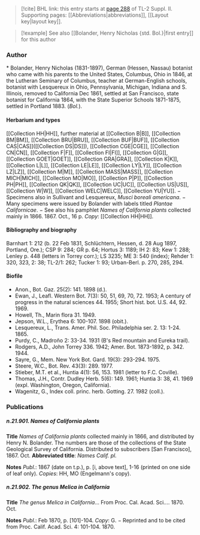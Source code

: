 > [!cite] BHL link: this entry starts at [page 288](https://www.biodiversitylibrary.org/item/103859#page/298/mode/1up) of TL-2 Suppl. II.
> Supporting pages: [[Abbreviations|abbreviations]], [[Layout key|layout key]].

> [!example] See also [[Bolander, Henry Nicholas {std. Bol.}|first entry]] for this author

### Author

\* Bolander, Henry Nicholas (1831-1897), German (Hessen, Nassau) botanist who came with his parents to the United States, Columbus, Ohio in 1846, at the Lutheran Seminary of Columbus, teacher at German-English schools, botanist with Lesquereux in Ohio, Pennsylvania, Michigan, Indiana and S. Illinois, removed to California Dec 1861, settled at San Francisco, state botanist for California 1864, with the State Superior Schools 1871-1875, settled in Portland 1883. (*Bol.*).

#### Herbarium and types

[[Collection HH|HH]], further material at [[Collection B|B]], [[Collection BM|BM]], [[Collection BRU|BRU]], [[Collection BUF|BUF]], [[Collection CAS|CAS]]([[Collection DS|DS]]), [[Collection CGE|CGE]], [[Collection CN|CN]], [[Collection F|F]], [[Collection FI|FI]], [[Collection G|G]], [[Collection GOET|GOET]], [[Collection GRA|GRA]], [[Collection K|K]], [[Collection L|L]], [[Collection LE|LE]], [[Collection LY|LY]], [[Collection LZ|LZ]], [[Collection M|M]], [[Collection MASS|MASS]], [[Collection MICH|MICH]], [[Collection MO|MO]], [[Collection P|P]], [[Collection PH|PH]], [[Collection QK|QK]], [[Collection UC|UC]], [[Collection US|US]], [[Collection W|W]], [[Collection WELC|WELC]], [[Collection YU|YU]]. − Specimens also in Sullivant and Lesquereux, *Musci boreali americana*. − Many specimens were issued by Bolander with labels titled *Plantae Californicae*. − See also his pamphlet *Names of California plants* collected mainly in 1866. 1867. Oct., 16 p. *Copy*: [[Collection HH|HH]].

#### Bibliography and biography

Barnhart 1: 212 (b. 22 Feb 1831, Schlüchtern, Hessen, d. 28 Aug 1897, Portland, Ore.); CSP 9: 284; GR p. 64; Hortus 3: 1189; IH 2: 83; Kew 1: 288; Lenley p. 448 (letters in Torrey corr.); LS 3235; ME 3: 540 (index); Rehder 1: 320, 323, 2: 38; TL-2/1: 262; Tucker 1: 93; Urban-Berl. p. 270, 285, 294.

#### Biofile

- Anon., Bot. Gaz. 25(2): 141. 1898 (d.).
- Ewan, J., Leafl. Western Bot. 7(3): 50, 51, 69, 70, 72. 1953; A century of progress in the natural sciences 44. 1955; Short hist. bot. U.S. 44, 92. 1969.
- Howell, Th., Marin flora 31. 1949.
- Jepson, W.L., Erythea 6: 100-107. 1898 (obit.).
- Lesquereux, L., Trans. Amer. Phil. Soc. Philadelphia ser. 2. 13: 1-24. 1865.
- Purdy, C., Madroño 2: 33-34. 1931 (B's Red mountain and Eureka trail).
- Rodgers, A.D., John Torrey 336. 1942; Amer. Bot. 1873-1892, p. 342. 1944.
- Sayre, G., Mem. New York Bot. Gard. 19(3): 293-294. 1975.
- Steere, W.C., Bot. Rev. 43(3): 289. 1977.
- Stieber, M.T. et al., Huntia 4(1): 56, 153. 1981 (letter to F.C. Coville).
- Thomas, J.H., Contr. Dudley Herb. 5(6): 149. 1961; Huntia 3: 38, 41. 1969 (expl. Washington, Oregon, California).
- Wagenitz, G., Index coll. princ. herb. Gotting. 27. 1982 (coll.).

### Publications

##### n.21.901. Names of California plants

**Title**
*Names of California plants* collected mainly in 1866, and distributed by Henry N. Bolander. The numbers are those of the collections of the State Geological Survey of California. Distributed to subscribers \[San Francisco\], 1867. Oct.
**Abbreviated title**: *Names Calif. pl.*

**Notes**
*Publ*.: 1867 (date on t.p.), p. \[i, above text\], 1-16 (printed on one side of leaf only). *Copies*: HH, MO (Engelmann's copy).

##### n.21.902. The genus Melica in California

**Title**
*The genus Melica in California*... From Proc. Cal. Acad. Sci.... 1870. Oct.

**Notes**
*Publ*.: Feb 1870, p. \[101\]-104. *Copy*: G. − Reprinted and to be cited from Proc. Calif. Acad. Sci. 4: 101-104. 1870.

